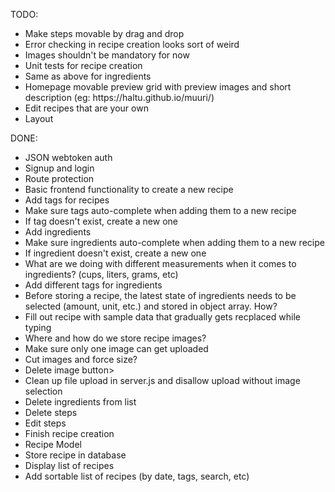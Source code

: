 TODO:
<ul>
	<li>Make steps movable by drag and drop</li>
	<li>Error checking in recipe creation looks sort of weird</li>
	<li>Images shouldn't be mandatory for now</li>
	<li>Unit tests for recipe creation</li>
	<li>Same as above for ingredients</li>
	<li>Homepage movable preview grid with preview images and short description (eg: https://haltu.github.io/muuri/)</li>
	<li>Edit recipes that are your own</li>
	<li>Layout</li>
</ul>

DONE:
<ul>
	<li>JSON webtoken auth</li>
	<li>Signup and login</li>
	<li>Route protection</li>
	<li>Basic frontend functionality to create a new recipe</li>
	<li>Add tags for recipes</li>
	<li>Make sure tags auto-complete when adding them to a new recipe</li>
	<li>If tag doesn't exist, create a new one</li>
	<li>Add ingredients</li>
	<li>Make sure ingredients auto-complete when adding them to a new recipe</li>
	<li>If ingredient doesn't exist, create a new one</li>
	<li>What are we doing with different measurements when it comes to ingredients? (cups, liters, grams, etc)</li>
	<li>Add different tags for ingredients</li>
	<li>Before storing a recipe, the latest state of ingredients needs to be selected (amount, unit, etc.) and stored in object array. How?</li>
	<li>Fill out recipe with sample data that gradually gets recplaced while typing</li>
	<li>Where and how do we store recipe images?</li>
	<li>Make sure only one image can get uploaded</li>
	<li>Cut images and force size?</li>
	<li>Delete image button>
	<li>Clean up file upload in server.js and disallow upload without image selection</li>
	<li>Delete ingredients from list</li>
	<li>Delete steps</li>
	<li>Edit steps</li>
	<li>Finish recipe creation</li>
	<li>Recipe Model</>
	<li>Store recipe in database</li>
	<li>Display list of recipes</li>
	<li>Add sortable list of recipes (by date, tags, search, etc)</li>
</ul>
